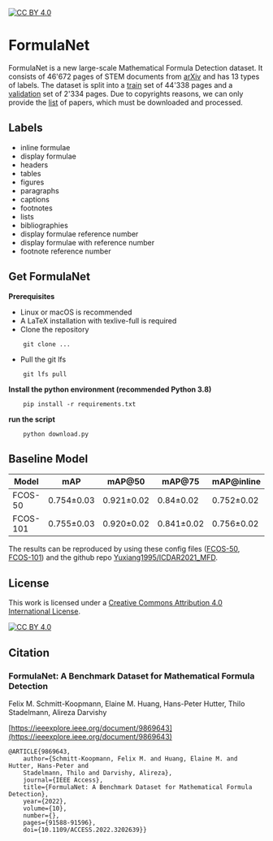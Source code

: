 [![CC BY 4.0][cc-by-shield]][cc-by]
# FormulaNet

FormulaNet is a new large-scale Mathematical Formula Detection dataset. It consists of 46'672 pages of STEM documents from [arXiv](arxiv.org) and has 
13 types of labels. The dataset is split into a [train](Dataset/train) set of 44'338 pages and a [validation](Dataset/val) set of 2'334 pages. Due to 
copyrights reasons, we can only provide the [list](urls.txt) of papers, which must be downloaded and processed.

## Labels

* inline formulae
* display formulae
* headers
* tables
* figures
* paragraphs
* captions
* footnotes
* lists
* bibliographies
* display formulae reference number
* display formulae with reference number
* footnote reference number

## Get FormulaNet
**Prerequisites**
* Linux or macOS is recommended
* A LaTeX installation with texlive-full is required
* Clone the repository
```shell
    git clone ...
```
* Pull the git lfs
```shell
    git lfs pull
```
**Install the python environment (recommended Python 3.8)**
```shell
    pip install -r requirements.txt 
```
**run the script**
```shell
    python download.py 
```


## Baseline Model

Model | mAP        | mAP@50     | mAP@75     | mAP@inline | mAP@display
---|------------|------------|------------|------------|--- 
FCOS-50 | 0.754±0.03 | 0.921±0.02 | 0.84±0.02  | 0.752±0.02 | 0.755±0.02
FCOS-101 | 0.755±0.03 | 0.920±0.02 | 0.841±0.02 | 0.756±0.02 | 0.749±0.03

The results can be reproduced by using these config files ([FCOS-50](Baseline/FCOS-50.py), [FCOS-101](Baseline/FCOS-101.py)) and the github repo [Yuxiang1995/ICDAR2021_MFD](https://github.com/Yuxiang1995/ICDAR2021_MFD).

## License
This work is licensed under a
[Creative Commons Attribution 4.0 International License][cc-by].

[![CC BY 4.0][cc-by-image]][cc-by]

[cc-by]: http://creativecommons.org/licenses/by/4.0/
[cc-by-image]: https://i.creativecommons.org/l/by/4.0/88x31.png
[cc-by-shield]: https://img.shields.io/badge/License-CC%20BY%204.0-lightgrey.svg
## Citation

### FormulaNet: A Benchmark Dataset for Mathematical Formula Detection

Felix M. Schmitt-Koopmann, Elaine M. Huang, Hans-Peter Hutter, Thilo Stadelmann, Alireza Darvishy

[https://ieeexplore.ieee.org/document/9869643](https://ieeexplore.ieee.org/document/9869643)

```
@ARTICLE{9869643,
    author={Schmitt-Koopmann, Felix M. and Huang, Elaine M. and Hutter, Hans-Peter and 
    Stadelmann, Thilo and Darvishy, Alireza},  
    journal={IEEE Access},   
    title={FormulaNet: A Benchmark Dataset for Mathematical Formula Detection},   
    year={2022},  
    volume={10},  
    number={},  
    pages={91588-91596},  
    doi={10.1109/ACCESS.2022.3202639}}
```